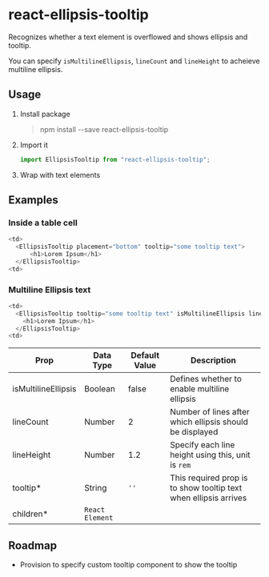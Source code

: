 # react-ellipsis-tooltip
Recognizes whether a text element is overflowed and shows ellipsis and tooltip. 

You can specify `isMultilineEllipsis`, `lineCount` and `lineHeight` to acheieve multiline ellipsis.

## Usage

1. Install package
   > npm install --save react-ellipsis-tooltip

2. Import it

    ```javascript
    import EllipsisTooltip from "react-ellipsis-tooltip";
    ```
3. Wrap with text elements

## Examples
### Inside a table cell
```javascript
<td>
  <EllipsisTooltip placement="bottom" tooltip="some tooltip text">
      <h1>Lorem Ipsum</h1>
  </EllipsisTooltip>
<td>      
```

### Multiline Ellipsis text
```javascript
<td>
  <EllipsisTooltip tooltip="some tooltip text" isMultilineEllipsis lineCount={2} lineHeight={2}>
    <h1>Lorem Ipsum</h1>
  </EllipsisTooltip>
<td>      
```


| Prop | Data Type | Default Value | Description |
| ------ | ------ | ------ | ------ |
| isMultilineEllipsis | Boolean | false | Defines whether to enable multiline ellipsis |
| lineCount | Number | 2 | Number of lines after which ellipsis should be displayed |
| lineHeight | Number | 1.2 | Specify each line height using this, unit is `rem` |
| tooltip* | String | `''` | This required prop is to show tooltip text when ellipsis arrives |
| children* | `React Element` | | |


## Roadmap

- Provision to specify custom tooltip component to show the tooltip